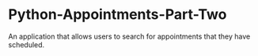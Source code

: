 # Python-Appointments-Part-Two
An application that allows users to search for appointments that they have scheduled.
